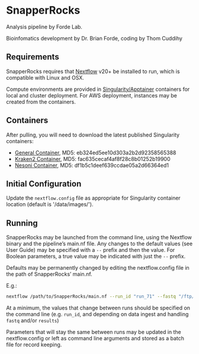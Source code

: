 # SnapperRocks

Analysis pipeline by Forde Lab.

Bioinfomatics development by Dr. Brian Forde, coding by Thom Cuddihy

## Requirements

SnapperRocks requires that [Nextflow](https://www.nextflow.io/) v20+ be installed to run, which is compatible with Linux and OSX.

Compute environments are provided in [Singularity/Apptainer](https://apptainer.org/) containers for local and cluster deployment. For AWS deployment, instances may be created from the containers.

## Containers

After pulling, you will need to download the latest published Singularity containers:

* [General Container](https://fordelab.com/share/sr_general_db_0.9.img), MD5: eb324ed5ee10d303a2b2d92358565388
* [Kraken2 Container](https://fordelab.com/share/sr_kraken_db_0.9.img), MD5: fac635cecaf4af8f28c8b01252b19900
* [Nesoni Container](https://fordelab.com/share/sr_nesoni_0.9.img), MD5: df1b5c1deef639ccdae05a2d66364ed1

## Initial Configuration

Update the `nextflow.config` file as appropriate for Singularity container location (default is '/data/images/').

## Running

SnapperRocks may be launched from the command line, using the Nextflow binary and the pipeline’s main.nf file. Any changes to the default values (see User Guide) may be specified with a `--` prefix and then the value. For Boolean parameters, a true value may be indicated with just the `--` prefix. 

Defaults may be permanently changed by editing the nextflow.config file in the path of SnapperRocks’ main.nf.

E.g.:
```bash
nextflow /path/to/SnapperRocks/main.nf --run_id "run_71" --fastq "/ftp/ingest/*_R{1,2}.fastq.gz" --trim --taxoprofile  --assembly --typing --nesoni --cluster --executor "slurm"
```

At a minimum, the values that change between runs should be specified on the command line (e.g. `run_id`, and depending on data ingest and handling `fastq` and/or `results`)

Parameters that will stay the same between runs may be updated in the nextflow.config or left as command line arguments and stored as a batch file for record keeping.